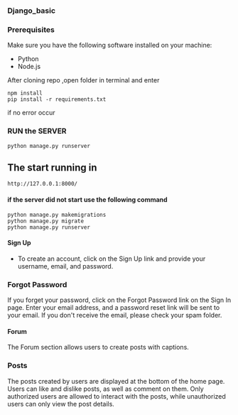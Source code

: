 ### Django_basic

### Prerequisites

Make sure you have the following software installed on your machine:

- Python 
- Node.js 

After cloning repo ,open folder in terminal and enter

```shell
npm install
pip install -r requirements.txt
```
if no error occur
### RUN the SERVER
```shell
python manage.py runserver
```
## The start running in 
```shell
http://127.0.0.1:8000/
```
#### if the server did not start use the following command
```shell
python manage.py makemigrations
python manage.py migrate
python manage.py runserver
```

#### Sign Up
 - To create an account, click on the Sign Up link and provide your username, email, and password.

### Forgot Password
If you forget your password, click on the Forgot Password link on the Sign In page. Enter your email address, and a password reset link will be sent to your email. If you don't receive the email, please check your spam folder.

#### Forum
The Forum section allows users to create posts with captions.

### Posts
The posts created by users are displayed at the bottom of the home page. Users can like and dislike posts, as well as comment on them. Only authorized users are allowed to interact with the posts, while unauthorized users can only view the post details.
